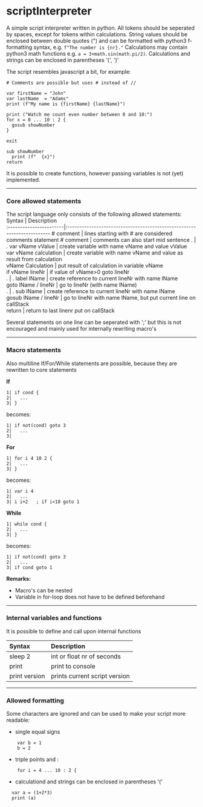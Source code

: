 # scriptInterpreter

A simple script interpreter written in python. All tokens should be seperated by spaces, except for tokens within calculations.
String values should be enclosed between double quotes (") and can be formatted with python3 f-formatting syntax, e.g. `f"The number is {nr}."`
Calculations may contain python3 math functions e.g. `a = 3+math.sin(math.pi/2)`. Calculations and strings can be enclosed in parentheses '(', ')'

The script resembles javascript a bit, for example:
~~~
# Comments are possible but uses # instead of //

var firstName = "John"                                
var lastName  = "Adams"                               
print (f"My name is {firstName} {lastName}")          

print ("Watch me count even number between 0 and 10:")  
for x = 0 ... 10 : 2 {                               
  gosub showNumber                                   
}

exit                                                 

sub showNumber                                        
  print (f"  {x}")
return                                         
~~~

It is possible to create functions, however passing variables is not (yet) implemented.

---

### Core allowed statements  
The script language only consists of the following allowed statements:
Syntax                  | Description                                                             
:-----------------------|:-----------------------------------------------------------------------
\# comment               | lines starting with # are considered comments
statement # comment     | comments can also start mid sentence
.                       | .
var vName vValue        | create variable with name vName and value vValue                       
var vName calculation   | create variable with name vName and value as result from calculation  
vName Calculation       | put result of calculation in variable vName  
if vName lineNr         | if value of vName>0 goto lineNr  
.                       | .
label lName             | create reference to current lineNr with name lName                     
goto lName / lineNr     | go to lineNr (with name lName)                                         
.                       | .
sub lName               | create reference to current lineNr with name lName  
gosub lName / lineNr    | go to lineNr with name lName, but put current line on callStack  
return                  | return to last linenr put on callStack  
  
Several statements on one line can be seperated with ';' but this is not encouraged and mainly used for internally rewriting macro's

---

### Macro statements  
Also multiline If/For/While statements are possible, because they are rewritten to core statements  

**If**
~~~               
1| if cond {               
2|   ...
3| }
~~~               
becomes:
~~~               
1| if not(cond) goto 3
2|   ...
3| 
~~~               

**For**
~~~               
1| for i 4 10 2 {      
2|   ...                     
3| }                       
~~~               
becomes:
~~~               
1| var i 4
2|   ...
3| i i+2   ; if i<10 goto 1
~~~               

**While**
~~~               
1| while cond { 
2|   ...          
3| }           
~~~               
becomes:
~~~
1| if not(cond) goto 3   
2|   ...
3| if cond goto 1
~~~               

**Remarks:**
- Macro's can be nested
- Variable in for-loop does not have to be defined beforehand

---

### Internal variables and functions
It is possible to define and call upon internal functions

Syntax                  | Description
:-----------------------|:-----------------------------------------------------------------------
sleep 2                 | int or float nr of seconds
print                   | print to console
print version           | prints current script version
---

### Allowed formatting
Some characters are ignored and can be used to make your script more readable:
- single equal signs 
~~~
    var b = 1
    b = 2
~~~
- triple points and : 
~~~
    for i = 4 ... 10 : 2 {        
~~~
 - calculationd and strings can be enclosed in parentheses '('
~~~
  var a = (1+2*3)
  print (a)
~~~
   
